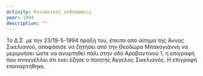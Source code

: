 ```yaml
---
activity: Κοινωνικές εκδηλώσεις
year: 1994
description: ""
---
```


Το Δ.Σ. με την 23/19-5-1994 πράξη του, έπειτα από αίτημα της Άννας Σικελιανού, αποφάσισε να ζητήσει από την Θεοδώρα Μπακογιάννη να μεριμνήσει ώστε να αναρτηθεί πάλι στην οδό Αραβαντινού 1, η επιγραφή που αναγγέλλει ότι εκεί έζησε ο ποιητής Άγγελος Σικελιανός. Η επιγραφή επαναρτήθηκε.

